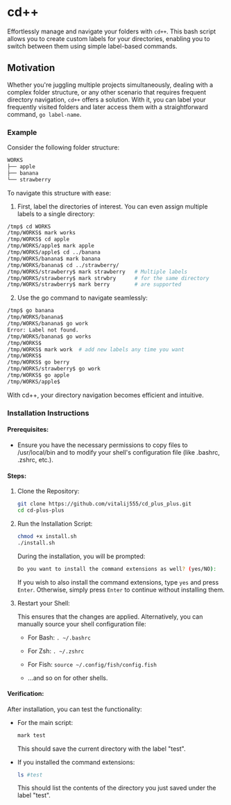 # cd++

Effortlessly manage and navigate your folders with `cd++`. This bash script allows you to create custom labels for your directories, enabling you to switch between them using simple label-based commands.

## Motivation

Whether you're juggling multiple projects simultaneously, dealing with a complex folder structure, or any other scenario that requires frequent directory navigation, `cd++` offers a solution. With it, you can label your frequently visited folders and later access them with a straightforward command, `go label-name`.

### Example

Consider the following folder structure:

```bash
WORKS
├── apple
├── banana
└── strawberry
```

To navigate this structure with ease:


1. First, label the directories of interest. You can even assign multiple labels to a single directory:


```bash
/tmp$ cd WORKS
/tmp/WORKS$ mark works
/tmp/WORKS$ cd apple
/tmp/WORKS/apple$ mark apple
/tmp/WORKS/apple$ cd ../banana
/tmp/WORKS/banana$ mark banana
/tmp/WORKS/banana$ cd ../strawberry/
/tmp/WORKS/strawberry$ mark strawberry   # Multiple labels
/tmp/WORKS/strawberry$ mark strwbry      # for the same directory
/tmp/WORKS/strawberry$ mark berry        # are supported
```

    
2. Use the go command to navigate seamlessly:



```bash
/tmp$ go banana
/tmp/WORKS/banana$ 
/tmp/WORKS/banana$ go work
Error: Label not found.
/tmp/WORKS/banana$ go works
/tmp/WORKS$ 
/tmp/WORKS$ mark work  # add new labels any time you want
/tmp/WORKS$ 
/tmp/WORKS$ go berry
/tmp/WORKS/strawberry$ go work
/tmp/WORKS$ go apple
/tmp/WORKS/apple$ 

```


With cd++, your directory navigation becomes efficient and intuitive.


### Installation Instructions

#### Prerequisites:

- Ensure you have the necessary permissions to copy files to /usr/local/bin and to modify your shell's configuration file (like .bashrc, .zshrc, etc.).

#### Steps:

1. Clone the Repository:

    ```bash
    git clone https://github.com/vitalij555/cd_plus_plus.git
    cd cd-plus-plus
    ```

2. Run the Installation Script:

    ```bash
    chmod +x install.sh
    ./install.sh
    ```

    During the installation, you will be prompted:


    ```bash
    Do you want to install the command extensions as well? (yes/NO):
    ```

    If you wish to also install the command extensions, type `yes` and press `Enter`. Otherwise, simply press `Enter` to continue without installing them.

    
3. Restart your Shell:

    This ensures that the changes are applied. Alternatively, you can manually source your shell configuration file:

    - For Bash: `. ~/.bashrc`

    - For Zsh: `. ~/.zshrc`

    - For Fish: `source ~/.config/fish/config.fish`

    - ...and so on for other shells.


#### Verification:

After installation, you can test the functionality:

- For the main script:

    ```bash
    mark test
    ```

    This should save the current directory with the label "test".

- If you installed the command extensions:

    ```bash
    ls #test
    ```

    This should list the contents of the directory you just saved under the label "test".
